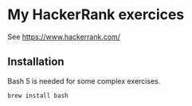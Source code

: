 # My HackerRank exercices

See https://www.hackerrank.com/

## Installation

Bash 5 is needed for some complex exercises.

    brew install bash
